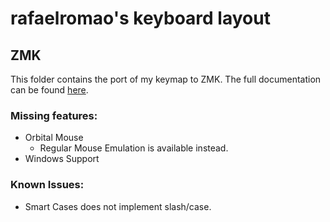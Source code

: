 # rafaelromao's keyboard layout

## ZMK

This folder contains the port of my keymap to ZMK.
The full documentation can be found [here](https://github.com/rafaelromao/keyboards). 

### Missing features:
- Orbital Mouse
    - Regular Mouse Emulation is available instead.
- Windows Support

### Known Issues:
- Smart Cases does not implement slash/case.